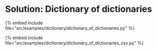 # Solution: Dictionary of dictionaries


{% embed include file="src/examples/dictionary/dictionary_of_dictionaries.py" %}

{% embed include file="src/examples/dictionary/dictionary_of_dictionaries_csv.py" %}


